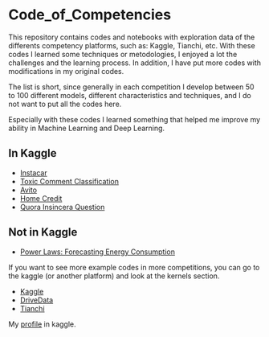 # Code_of_Competencies

This repository contains codes and notebooks with exploration data of the differents competency platforms, such as: Kaggle, Tianchi, etc. With these codes I learned some techniques or metodologies, I enjoyed a lot the challenges and the learning process. In addition, I have  put more codes with modifications in my original codes.

The list is short, since generally in each competition I develop between 50 to 100 different models, different characteristics and techniques, and I do not want to put all the codes here.

Especially with these codes I learned something that helped me improve my ability in Machine Learning and Deep Learning.

## In Kaggle

 * [Instacar](https://github.com/dlegor/Code_of_Competencies/tree/master/Kaggle/Instacar)
 * [Toxic Comment Classification](https://github.com/dlegor/Code_of_Competencies/tree/master/Kaggle/Toxic_Comment_Classification)
 * [Avito](https://github.com/dlegor/Code_of_Competencies/tree/master/Kaggle/Avito)
 * [Home Credit](https://github.com/dlegor/Code_of_Competencies/tree/master/Kaggle/Home_Credit_Default_Risk)
 * [Quora Insincera Question](https://github.com/dlegor/Code_of_Competencies/tree/master/Kaggle/Quora_Insincere_Questions_Classification)
 
## Not in Kaggle
* [Power Laws: Forecasting Energy Consumption](https://github.com/dlegor/Code_of_Competencies/tree/master/No_Kaggle)


If you want to see more example codes in more competitions, you can go to the kaggle (or another platform) and look at the kernels section.

* [Kaggle](https://www.kaggle.com/)
* [DriveData](https://www.drivendata.org/)
* [Tianchi](https://tianchi.aliyun.com/home/)

My [profile](https://www.kaggle.com/legorreta) in kaggle.
